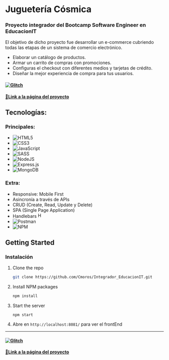# Juguetería Cósmica

### Proyecto integrador del Bootcamp Software Engineer en EducacionIT

El objetivo de dicho proyecto fue desarrollar un e-commerce cubriendo todas las etapas de un sistema de comercio electrónico.

- Elaborar un catálogo de productos.
- Armar un carrito de compras con promociones.
- Configuras el checkout con diferentes medios y tarjetas de crédito.
- Diseñar la mejor experiencia de compra para tus usuarios.

#### [![Glitch](https://img.shields.io/badge/glitch-%233333FF.svg?style=for-the-badge&logo=glitch&logoColor=white) ](https://cmoros-ecommerce-jcosmica.glitch.me/)

#### [🔗Link a la página del proyecto ](https://cmoros-ecommerce-jcosmica.glitch.me/)

## Tecnologías:

### Principales:

- ![HTML5](https://img.shields.io/badge/html5-%23E34F26.svg?style=for-the-badge&logo=html5&logoColor=white)
- ![CSS3](https://img.shields.io/badge/css3-%231572B6.svg?style=for-the-badge&logo=css3&logoColor=white)
- ![JavaScript](https://img.shields.io/badge/javascript-%23323330.svg?style=for-the-badge&logo=javascript&logoColor=%23F7DF1E)
- ![SASS](https://img.shields.io/badge/SASS-hotpink.svg?style=for-the-badge&logo=SASS&logoColor=white)
- ![NodeJS](https://img.shields.io/badge/node.js-6DA55F?style=for-the-badge&logo=node.js&logoColor=white)
- ![Express.js](https://img.shields.io/badge/express.js-%23404d59.svg?style=for-the-badge&logo=express&logoColor=%2361DAFB)
- ![MongoDB](https://img.shields.io/badge/MongoDB-%234ea94b.svg?style=for-the-badge&logo=mongodb&logoColor=white)


### Extra:

- Responsive: Mobile First
- Asincronía a través de APIs
- CRUD (Create, Read, Update y Delete)
- SPA (Single Page Application)
- Handlebars <img src="https://user-images.githubusercontent.com/93099135/203695688-31f611c5-464f-4181-82ce-80b4986388f5.png" alt="HBS" height="16" width="16">
- ![Postman](https://img.shields.io/badge/Postman-FF6C37?style=for-the-badge&logo=postman&logoColor=white)
- ![NPM](https://img.shields.io/badge/NPM-%23000000.svg?style=for-the-badge&logo=npm&logoColor=white)

## Getting Started

### Instalación

1. Clone the repo
   ```sh
   git clone https://github.com/Cmoros/Integrador_EducacionIT.git
   ```
   
2. Install NPM packages
   ```sh
   npm install
   ```
   
3. Start the server
   ```
   npm start
   ```
   
4. Abre en `http://localhost:8081/` para ver el frontEnd

---

#### [![Glitch](https://img.shields.io/badge/glitch-%233333FF.svg?style=for-the-badge&logo=glitch&logoColor=white) ](https://cmoros-ecommerce-jcosmica.glitch.me/)

#### [🔗Link a la página del proyecto ](https://cmoros-ecommerce-jcosmica.glitch.me/)
